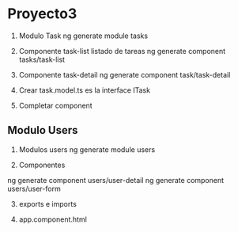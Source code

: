 # Proyecto3

1.  Modulo Task
ng generate module tasks

2.  Componente task-list listado de tareas
ng generate component tasks/task-list


3.  Componente task-detail
ng generate component task/task-detail

4. Crear task.model.ts  es la interface ITask

5. Completar component 


## Modulo Users

1. Modulos users
ng generate module users

2. Componentes

ng generate component users/user-detail
ng generate component users/user-form

3. exports e imports

4. app.component.html

